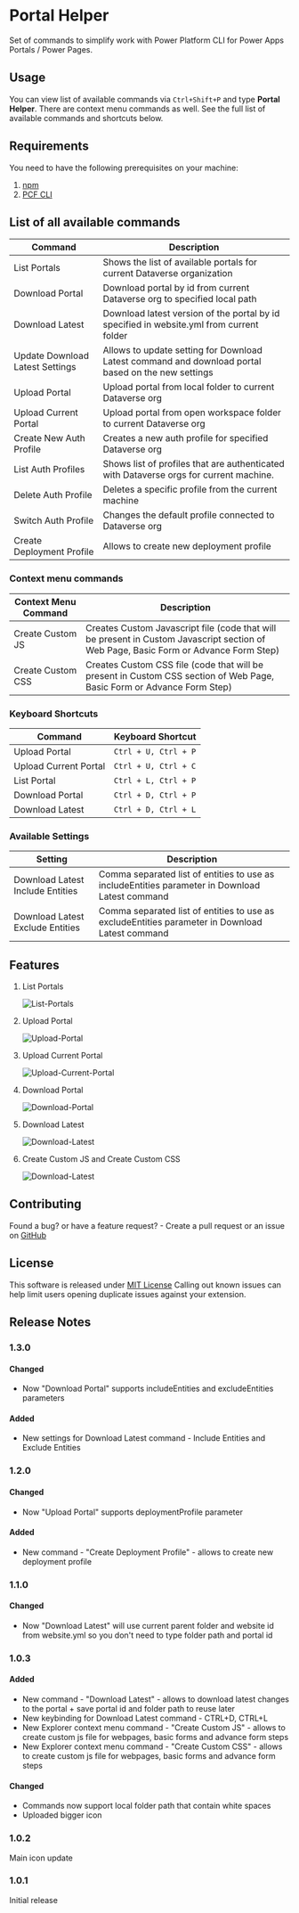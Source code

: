 # Portal Helper

Set of commands to simplify work with Power Platform CLI for Power Apps Portals / Power Pages.

## Usage

You can view list of available commands via `Ctrl+Shift+P` and type **Portal Helper**. There are context menu commands as well. See the full list of available commands and shortcuts below.

## Requirements

You need to have the following prerequisites on your machine:

1. [npm](https://nodejs.org/en/)
2. [PCF CLI](https://aka.ms/PowerAppsCLI)

## List of all available commands

| Command | Description |
| ------- | ----------------- |
| List Portals | Shows the list of available portals for current Dataverse organization |
| Download Portal | Download portal by id from current Dataverse org to specified local path |
| Download Latest | Download latest version of the portal by id specified in website.yml from current folder |
| Update Download Latest Settings | Allows to update setting for Download Latest command and download portal based on the new settings |
| Upload Portal | Upload portal from local folder to current Dataverse org |
| Upload Current Portal | Upload portal from open workspace folder to current Dataverse org |
| Create New Auth Profile | Creates a new auth profile for specified Dataverse org |
| List Auth Profiles | Shows list of profiles that are authenticated with Dataverse orgs for current machine. |
| Delete Auth Profile | Deletes a specific profile from the current machine |
| Switch Auth Profile | Changes the default profile connected to Dataverse org |
| Create Deployment Profile | Allows to create new deployment profile |

### Context menu commands

| Context Menu Command | Description |
| ------- | ----------------- |
| Create Custom JS | Creates Custom Javascript file (code that will be present in Custom Javascript section of Web Page, Basic Form or Advance Form Step) |
| Create Custom CSS | Creates Custom CSS file (code that will be present in Custom CSS section of Web Page, Basic Form or Advance Form Step) |

### Keyboard Shortcuts

| Command | Keyboard Shortcut |
| ------- | ----------------- |
| Upload Portal | `Ctrl + U, Ctrl + P` |
| Upload Current Portal | `Ctrl + U, Ctrl + C` |
| List Portal | `Ctrl + L, Ctrl + P` |
| Download Portal | `Ctrl + D, Ctrl + P` |
| Download Latest | `Ctrl + D, Ctrl + L` |

### Available Settings

| Setting | Description |
| ------- | ----------------- |
| Download Latest Include Entities | Comma separated list of entities to use as includeEntities parameter in Download Latest command |
| Download Latest Exclude Entities | Comma separated list of entities to use as excludeEntities parameter in Download Latest command |

## Features

1. List Portals

    ![List-Portals](https://github.com/OOlashyn/portal-helper-vscode/blob/master/assets/list-portals.gif?raw=true)

2. Upload Portal

    ![Upload-Portal](https://github.com/OOlashyn/portal-helper-vscode/blob/master/assets/upload-portal.gif?raw=true)

3. Upload Current Portal

    ![Upload-Current-Portal](https://github.com/OOlashyn/portal-helper-vscode/blob/master/assets/upload-current-portal.gif?raw=true)

4. Download Portal

    ![Download-Portal](https://github.com/OOlashyn/portal-helper-vscode/blob/master/assets/download-portal.gif?raw=true)

5. Download Latest

    ![Download-Latest](https://github.com/OOlashyn/portal-helper-vscode/blob/master/assets/download-latest.gif?raw=true)

6. Create Custom JS and Create Custom CSS

    ![Download-Latest](https://github.com/OOlashyn/portal-helper-vscode/blob/master/assets/custom-css.gif?raw=true)

## Contributing

Found a bug? or have a feature request? - Create a pull request or an issue on [GitHub](https://github.com/OOlashyn/portal-helper-vscode)

## License

This software is released under [MIT License](http://www.opensource.org/licenses/mit-license.php)
Calling out known issues can help limit users opening duplicate issues against your extension.

## Release Notes

### 1.3.0

#### Changed

- Now "Download Portal" supports includeEntities and excludeEntities parameters

#### Added

- New settings for Download Latest command - Include Entities and Exclude Entities
### 1.2.0

#### Changed

- Now "Upload Portal" supports deploymentProfile parameter

#### Added

- New command - "Create Deployment Profile" - allows to create new deployment profile

### 1.1.0

#### Changed

- Now "Download Latest" will use current parent folder and website id from website.yml so you don't need to type folder path and portal id

### 1.0.3

#### Added

- New command - "Download Latest" - allows to download latest changes to the portal + save portal id and folder path to reuse later
- New keybinding for Download Latest command - CTRL+D, CTRL+L
- New Explorer context menu command - "Create Custom JS" - allows to create custom js file for webpages, basic forms and advance form steps
- New Explorer context menu command - "Create Custom CSS" - allows to create custom js file for webpages, basic forms and advance form steps

#### Changed

- Commands now support local folder path that contain white spaces
- Uploaded bigger icon

### 1.0.2

Main icon update

### 1.0.1

Initial release
